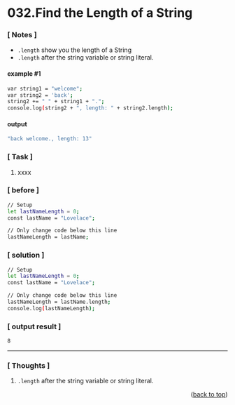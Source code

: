 <a name="topage"></a>

# 032.Find the Length of a String

### [ Notes ]
  * `.length` show you the length of a String
  * `.length` after the string variable or string literal.

#### example #1

```sh
var string1 = "welcome";
var string2 = 'back';
string2 += " " + string1 + ".";
console.log(string2 + ", length: " + string2.length);
```

#### output
```sh
"back welcome., length: 13"
```

### [ Task ]
  1. xxxx

### [ before ]

```sh
// Setup
let lastNameLength = 0;
const lastName = "Lovelace";

// Only change code below this line
lastNameLength = lastName;
```

### [ solution ]

```sh
// Setup
let lastNameLength = 0;
const lastName = "Lovelace";

// Only change code below this line
lastNameLength = lastName.length;
console.log(lastNameLength);
```

### [ output result ]

```sh
8
```

-----

### [ Thoughts ]

  1. `.length` after the string variable or string literal.
  

<p align="right">(<a href="#topage">back to top</a>)</p>
<br/>
<br/>
